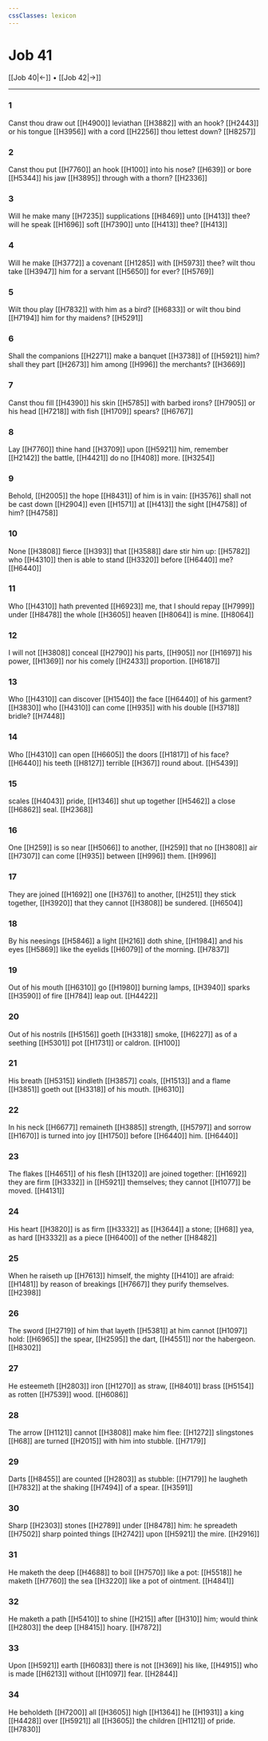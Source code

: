 ```yaml
---
cssClasses: lexicon
---
```

# Job 41

[[Job 40|←]] • [[Job 42|→]]

---

### 1
Canst thou draw out [[H4900]] leviathan [[H3882]] with an hook? [[H2443]] or his tongue [[H3956]] with a cord [[H2256]] thou lettest down? [[H8257]]

### 2
Canst thou put [[H7760]] an hook [[H100]] into his nose? [[H639]] or bore [[H5344]] his jaw [[H3895]] through with a thorn? [[H2336]]

### 3
Will he make many [[H7235]] supplications [[H8469]] unto [[H413]] thee? will he speak [[H1696]] soft [[H7390]] unto [[H413]] thee? [[H413]]

### 4
Will he make [[H3772]] a covenant [[H1285]] with [[H5973]] thee? wilt thou take [[H3947]] him for a servant [[H5650]] for ever? [[H5769]]

### 5
Wilt thou play [[H7832]] with him as a bird? [[H6833]] or wilt thou bind [[H7194]] him for thy maidens? [[H5291]]

### 6
Shall the companions [[H2271]] make a banquet [[H3738]] of [[H5921]] him? shall they part [[H2673]] him among [[H996]] the merchants? [[H3669]]

### 7
Canst thou fill [[H4390]] his skin [[H5785]] with barbed irons? [[H7905]] or his head [[H7218]] with fish [[H1709]] spears? [[H6767]]

### 8
Lay [[H7760]] thine hand [[H3709]] upon [[H5921]] him, remember [[H2142]] the battle, [[H4421]] do no [[H408]] more. [[H3254]]

### 9
Behold, [[H2005]] the hope [[H8431]] of him is in vain: [[H3576]] shall not be cast down [[H2904]] even [[H1571]] at [[H413]] the sight [[H4758]] of him? [[H4758]]

### 10
None [[H3808]] fierce [[H393]] that [[H3588]] dare stir him up: [[H5782]] who [[H4310]] then is able to stand [[H3320]] before [[H6440]] me? [[H6440]]

### 11
Who [[H4310]] hath prevented [[H6923]] me, that I should repay [[H7999]] under [[H8478]] the whole [[H3605]] heaven [[H8064]] is mine. [[H8064]]

### 12
I will not [[H3808]] conceal [[H2790]] his parts, [[H905]] nor [[H1697]] his power, [[H1369]] nor his comely [[H2433]] proportion. [[H6187]]

### 13
Who [[H4310]] can discover [[H1540]] the face [[H6440]] of his garment? [[H3830]] who [[H4310]] can come [[H935]] with his double [[H3718]] bridle? [[H7448]]

### 14
Who [[H4310]] can open [[H6605]] the doors [[H1817]] of his face? [[H6440]] his teeth [[H8127]] terrible [[H367]] round about. [[H5439]]

### 15
scales [[H4043]] pride, [[H1346]] shut up together [[H5462]] a close [[H6862]] seal. [[H2368]]

### 16
One [[H259]] is so near [[H5066]] to another, [[H259]] that no [[H3808]] air [[H7307]] can come [[H935]] between [[H996]] them. [[H996]]

### 17
They are joined [[H1692]] one [[H376]] to another, [[H251]] they stick together, [[H3920]] that they cannot [[H3808]] be sundered. [[H6504]]

### 18
By his neesings [[H5846]] a light [[H216]] doth shine, [[H1984]] and his eyes [[H5869]] like the eyelids [[H6079]] of the morning. [[H7837]]

### 19
Out of his mouth [[H6310]] go [[H1980]] burning lamps, [[H3940]] sparks [[H3590]] of fire [[H784]] leap out. [[H4422]]

### 20
Out of his nostrils [[H5156]] goeth [[H3318]] smoke, [[H6227]] as of a seething [[H5301]] pot [[H1731]] or caldron. [[H100]]

### 21
His breath [[H5315]] kindleth [[H3857]] coals, [[H1513]] and a flame [[H3851]] goeth out [[H3318]] of his mouth. [[H6310]]

### 22
In his neck [[H6677]] remaineth [[H3885]] strength, [[H5797]] and sorrow [[H1670]] is turned into joy [[H1750]] before [[H6440]] him. [[H6440]]

### 23
The flakes [[H4651]] of his flesh [[H1320]] are joined together: [[H1692]] they are firm [[H3332]] in [[H5921]] themselves; they cannot [[H1077]] be moved. [[H4131]]

### 24
His heart [[H3820]] is as firm [[H3332]] as [[H3644]] a stone; [[H68]] yea, as hard [[H3332]] as a piece [[H6400]] of the nether [[H8482]]

### 25
When he raiseth up [[H7613]] himself, the mighty [[H410]] are afraid: [[H1481]] by reason of breakings [[H7667]] they purify themselves. [[H2398]]

### 26
The sword [[H2719]] of him that layeth [[H5381]] at him cannot [[H1097]] hold: [[H6965]] the spear, [[H2595]] the dart, [[H4551]] nor the habergeon. [[H8302]]

### 27
He esteemeth [[H2803]] iron [[H1270]] as straw, [[H8401]] brass [[H5154]] as rotten [[H7539]] wood. [[H6086]]

### 28
The arrow [[H1121]] cannot [[H3808]] make him flee: [[H1272]] slingstones [[H68]] are turned [[H2015]] with him into stubble. [[H7179]]

### 29
Darts [[H8455]] are counted [[H2803]] as stubble: [[H7179]] he laugheth [[H7832]] at the shaking [[H7494]] of a spear. [[H3591]]

### 30
Sharp [[H2303]] stones [[H2789]] under [[H8478]] him: he spreadeth [[H7502]] sharp pointed things [[H2742]] upon [[H5921]] the mire. [[H2916]]

### 31
He maketh the deep [[H4688]] to boil [[H7570]] like a pot: [[H5518]] he maketh [[H7760]] the sea [[H3220]] like a pot of ointment. [[H4841]]

### 32
He maketh a path [[H5410]] to shine [[H215]] after [[H310]] him; would think [[H2803]] the deep [[H8415]] hoary. [[H7872]]

### 33
Upon [[H5921]] earth [[H6083]] there is not [[H369]] his like, [[H4915]] who is made [[H6213]] without [[H1097]] fear. [[H2844]]

### 34
He beholdeth [[H7200]] all [[H3605]] high [[H1364]] he [[H1931]] a king [[H4428]] over [[H5921]] all [[H3605]] the children [[H1121]] of pride. [[H7830]]